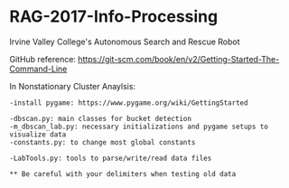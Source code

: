 # RAG-2017-Info-Processing
Irvine Valley College's Autonomous Search and Rescue Robot

GitHub reference: https://git-scm.com/book/en/v2/Getting-Started-The-Command-Line

In Nonstationary Cluster Anaylsis:

	-install pygame: https://www.pygame.org/wiki/GettingStarted

	-dbscan.py: main classes for bucket detection
	-m_dbscan_lab.py: necessary initializations and pygame setups to visualize data
	-constants.py: to change most global constants

	-LabTools.py: tools to parse/write/read data files
	
    ** Be careful with your delimiters when testing old data